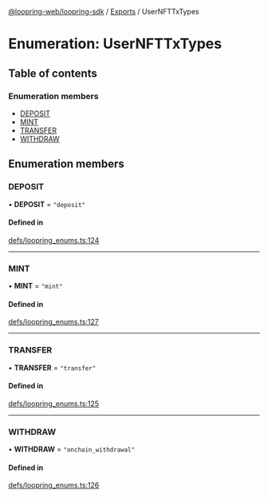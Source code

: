 [@loopring-web/loopring-sdk](../README.md) / [Exports](../modules.md) / UserNFTTxTypes

# Enumeration: UserNFTTxTypes

## Table of contents

### Enumeration members

- [DEPOSIT](UserNFTTxTypes.md#deposit)
- [MINT](UserNFTTxTypes.md#mint)
- [TRANSFER](UserNFTTxTypes.md#transfer)
- [WITHDRAW](UserNFTTxTypes.md#withdraw)

## Enumeration members

### DEPOSIT

• **DEPOSIT** = `"deposit"`

#### Defined in

[defs/loopring_enums.ts:124](https://github.com/Loopring/loopring_sdk/blob/427d9da/src/defs/loopring_enums.ts#L124)

___

### MINT

• **MINT** = `"mint"`

#### Defined in

[defs/loopring_enums.ts:127](https://github.com/Loopring/loopring_sdk/blob/427d9da/src/defs/loopring_enums.ts#L127)

___

### TRANSFER

• **TRANSFER** = `"transfer"`

#### Defined in

[defs/loopring_enums.ts:125](https://github.com/Loopring/loopring_sdk/blob/427d9da/src/defs/loopring_enums.ts#L125)

___

### WITHDRAW

• **WITHDRAW** = `"onchain_withdrawal"`

#### Defined in

[defs/loopring_enums.ts:126](https://github.com/Loopring/loopring_sdk/blob/427d9da/src/defs/loopring_enums.ts#L126)
